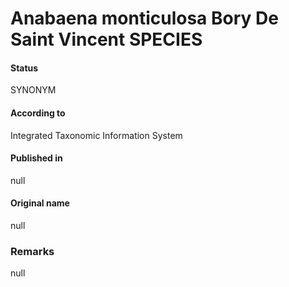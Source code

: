 # Anabaena monticulosa Bory De Saint Vincent SPECIES

#### Status
SYNONYM

#### According to
Integrated Taxonomic Information System

#### Published in
null

#### Original name
null

### Remarks
null